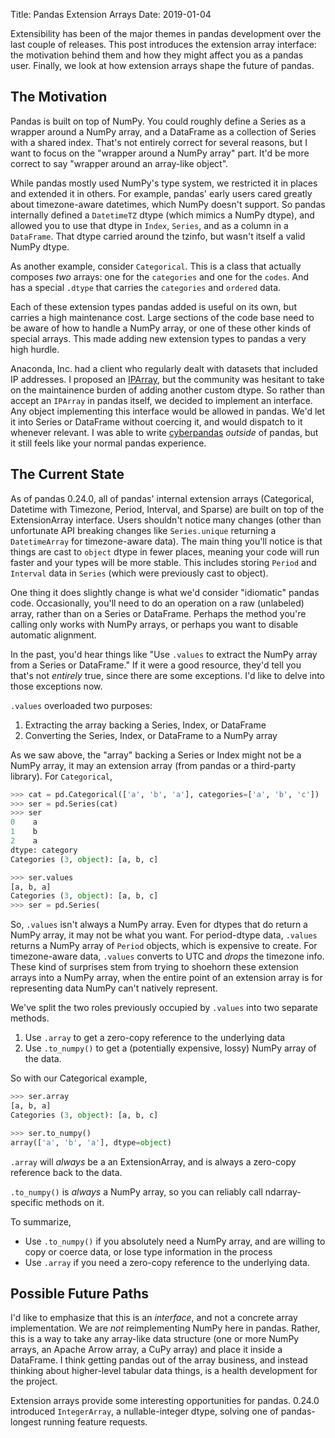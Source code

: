 Title: Pandas Extension Arrays
Date: 2019-01-04

Extensibility has been of the major themes in pandas development over the last
couple of releases. This post introduces the extension array interface: the
motivation behind them and how they might affect you as a pandas user. Finally,
we look at how extension arrays shape the future of pandas.

## The Motivation

Pandas is built on top of NumPy. You could roughly define a Series as a wrapper
around a NumPy array, and a DataFrame as a collection of Series with a shared
index. That's not entirely correct for several reasons, but I want to focus on
the "wrapper around a NumPy array" part. It'd be more correct to say "wrapper
around an array-like object".

While pandas mostly used NumPy's type system, we restricted it in places and
extended it in others. For example, pandas' early users cared greatly about
timezone-aware datetimes, which NumPy doesn't support. So pandas internally
defined a `DatetimeTZ` dtype (which mimics a NumPy dtype), and allowed you to
use that dtype in `Index`, `Series`, and as a column in a `DataFrame`. That
dtype carried around the tzinfo, but wasn't itself a valid NumPy dtype.

As another example, consider `Categorical`. This is a class that actually
composes *two* arrays: one for the `categories` and one for the `codes`. And has
a special ``.dtype`` that carries the ``categories`` and ``ordered`` data.

Each of these extension types pandas added is useful on its own, but carries a
high maintenance cost. Large sections of the code base need to be aware of how
to handle a NumPy array, or one of these other kinds of special arrays. This
made adding new extension types to pandas a very high hurdle.

Anaconda, Inc. had a client who regularly dealt with datasets that included IP
addresses. I proposed an [IPArray][IPArray], but the community was hesitant to
take on the maintainence burden of adding another custom dtype. So rather than
accept an `IPArray` in pandas itself, we decided to implement an interface. Any
object implementing this interface would be allowed in pandas. We'd let it into
Series or DataFrame without coercing it, and would dispatch to it whenever
relevant. I was able to write [cyberpandas][cyberpandas] *outside* of pandas,
but it still feels like your normal pandas experience.

## The Current State

As of pandas 0.24.0, all of pandas' internal extension arrays (Categorical,
Datetime with Timezone, Period, Interval, and Sparse) are built on top of the
ExtensionArray interface. Users shouldn't notice many changes (other than
unfortunate API breaking changes like `Series.unique` returning a
`DatetimeArray` for timezone-aware data). The main thing you'll notice is that
things are cast to `object` dtype in fewer places, meaning your code will run
faster and your types will be more stable. This includes storing `Period` and
`Interval` data in `Series` (which were previously cast to object).

One thing it does slightly change is what we'd consider "idiomatic" pandas code.
Occasionally, you'll need to do an operation on a raw (unlabeled) array, rather
than on a Series or DataFrame. Perhaps the method you're calling only works with
NumPy arrays, or perhaps you want to disable automatic alignment.

In the past, you'd hear things like "Use `.values` to extract the NumPy array
from a Series or DataFrame." If it were a good resource, they'd tell you that's
not *entirely* true, since there are some exceptions. I'd like to delve into
those exceptions now.

`.values` overloaded two purposes:

1. Extracting the array backing a Series, Index, or DataFrame
2. Converting the Series, Index, or DataFrame to a NumPy array

As we saw above, the "array" backing a Series or Index might not be a NumPy
array, it may an extension array (from pandas or a third-party library). For
`Categorical`,

```python
>>> cat = pd.Categorical(['a', 'b', 'a'], categories=['a', 'b', 'c'])
>>> ser = pd.Series(cat)
>>> ser
0    a
1    b
2    a
dtype: category
Categories (3, object): [a, b, c]

>>> ser.values
[a, b, a]
Categories (3, object): [a, b, c]
>>> ser = pd.Series(
```

So, `.values` isn't always a NumPy array. Even for dtypes that do return a NumPy
array, it may not be what you want. For period-dtype data, `.values` returns a
NumPy array of `Period` objects, which is expensive to create. For
timezone-aware data, `.values` converts to UTC and *drops* the timezone info.
These kind of surprises stem from trying to shoehorn these extension arrays into
a NumPy array, when the entire point of an extension array is for representing
data NumPy can't natively represent.

We've split the two roles previously occupied by `.values` into two separate
methods.

1. Use `.array` to get a zero-copy reference to the underlying data
2. Use `.to_numpy()` to get a (potentially expensive, lossy) NumPy array of the
   data.
  
So with our Categorical example,

```python
>>> ser.array
[a, b, a]
Categories (3, object): [a, b, c]

>>> ser.to_numpy()
array(['a', 'b', 'a'], dtype=object)
```
  
`.array` will *always* be a an ExtensionArray, and is always a zero-copy
reference back to the data.

`.to_numpy()` is *always* a NumPy array, so you can reliably call
ndarray-specific methods on it.
 

To summarize,

- Use `.to_numpy()` if you absolutely need a NumPy array, and are willing to
  copy or coerce data, or lose type information in the process
- Use `.array` if you need a zero-copy reference to the underlying data.

## Possible Future Paths

I'd like to emphasize that this is an *interface*, and not a concrete array
implementation. We are *not* reimplementing NumPy here in pandas. Rather, this
is a way to take any array-like data structure (one or more NumPy arrays, an
Apache Arrow array, a CuPy array) and place it inside a DataFrame. I think
getting pandas out of the array business, and instead thinking about
higher-level tabular data things, is a health development for the project.

Extension arrays provide some interesting opportunities for pandas. 0.24.0
introduced `IntegerArray`, a nullable-integer dtype, solving one of
pandas-longest running feature requests.


[IPArray]: https://github.com/pandas-dev/pandas/issues/18767
[cyberpandas]: https://cyberpandas.readthedocs.io
